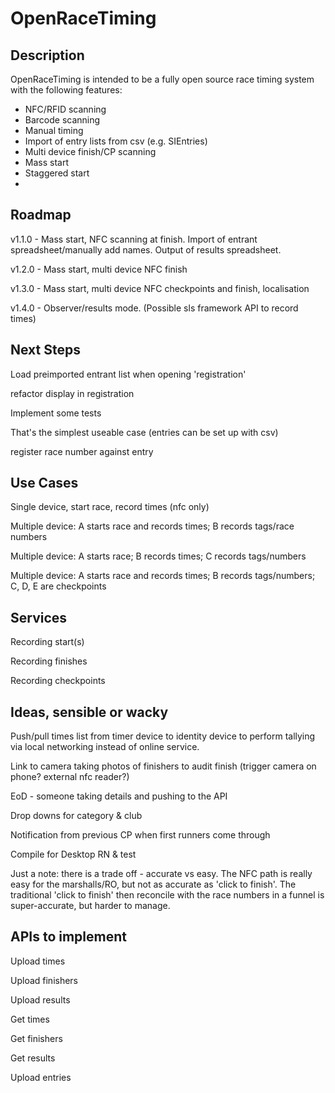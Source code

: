 # OpenRaceTiming

## Description
OpenRaceTiming is intended to be a fully open source race timing system with the following features:

* NFC/RFID scanning
* Barcode scanning
* Manual timing
* Import of entry lists from csv (e.g. SIEntries)
* Multi device finish/CP scanning
* Mass start
* Staggered start
* 

## Roadmap

v1.1.0 - Mass start, NFC scanning at finish. Import of entrant spreadsheet/manually
  add names. Output of results spreadsheet.

v1.2.0 - Mass start, multi device NFC finish

v1.3.0 - Mass start, multi device NFC checkpoints and finish, localisation

v1.4.0 - Observer/results mode. (Possible sls framework API to record times)

## Next Steps

Load preimported entrant list when opening 'registration'

refactor display in registration


Implement some tests

That's the simplest useable case (entries can be set up with csv)

register race number against entry


## Use Cases

Single device, start race, record times (nfc only)

Multiple device: A starts race and records times; B records tags/race numbers

Multiple device: A starts race; B records times; C records tags/numbers

Multiple device: A starts race and records times; B records tags/numbers; C, D, E are checkpoints

## Services

Recording start(s)

Recording finishes

Recording checkpoints


## Ideas, sensible or wacky

Push/pull times list from timer device to identity device to perform tallying via local networking
instead of online service. 

Link to camera taking photos of finishers to audit finish (trigger camera on phone? external nfc reader?)

EoD - someone taking details and pushing to the API

Drop downs for category & club

Notification from previous CP when first runners come through

Compile for Desktop RN & test

Just a note: there is a trade off - accurate vs easy. The NFC path is really easy for the 
 marshalls/RO, but not as accurate as 'click to finish'. The traditional 'click to finish' then
 reconcile with the race numbers in a funnel is super-accurate, but harder to manage.

## APIs to implement

Upload times

Upload finishers

Upload results

Get times

Get finishers

Get results

Upload entries

